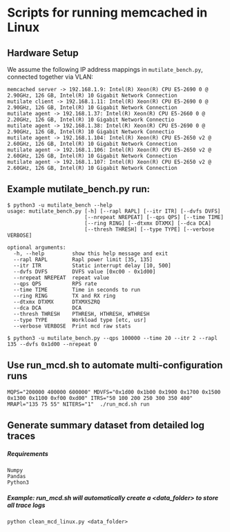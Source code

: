 # Scripts for running memcached in Linux

## Hardware Setup
We assume the following IP address mappings in `mutilate_bench.py`, connected together via VLAN:
```
memcached server -> 192.168.1.9: Intel(R) Xeon(R) CPU E5-2690 0 @ 2.90GHz, 126 GB, Intel(R) 10 Gigabit Network Connection
mutilate client -> 192.168.1.11: Intel(R) Xeon(R) CPU E5-2690 0 @ 2.90GHz, 126 GB, Intel(R) 10 Gigabit Network Connection
mutilate agent -> 192.168.1.37: Intel(R) Xeon(R) CPU E5-2660 0 @ 2.20GHz, 126 GB, Intel(R) 10 Gigabit Network Connectio
mutilate agent -> 192.168.1.38: Intel(R) Xeon(R) CPU E5-2690 0 @ 2.90GHz, 126 GB, Intel(R) 10 Gigabit Network Connectio
mutilate agent -> 192.168.1.104: Intel(R) Xeon(R) CPU E5-2650 v2 @ 2.60GHz, 126 GB, Intel(R) 10 Gigabit Network Connection
mutilate agent -> 192.168.1.106: Intel(R) Xeon(R) CPU E5-2650 v2 @ 2.60GHz, 126 GB, Intel(R) 10 Gigabit Network Connection
mutilate agent -> 192.168.1.107: Intel(R) Xeon(R) CPU E5-2650 v2 @ 2.60GHz, 126 GB, Intel(R) 10 Gigabit Network Connection
```

## Example mutilate_bench.py run:
```
$ python3 -u mutilate_bench --help
usage: mutilate_bench.py [-h] [--rapl RAPL] [--itr ITR] [--dvfs DVFS]
                         [--nrepeat NREPEAT] [--qps QPS] [--time TIME]
                         [--ring RING] [--dtxmx DTXMX] [--dca DCA]
                         [--thresh THRESH] [--type TYPE] [--verbose VERBOSE]

optional arguments:
  -h, --help         show this help message and exit
  --rapl RAPL        Rapl power limit [35, 135]
  --itr ITR          Static interrupt delay [10, 500]
  --dvfs DVFS        DVFS value [0xc00 - 0x1d00]
  --nrepeat NREPEAT  repeat value
  --qps QPS          RPS rate
  --time TIME        Time in seconds to run
  --ring RING        TX and RX ring
  --dtxmx DTXMX      DTXMXSZRQ
  --dca DCA          DCA
  --thresh THRESH    PTHRESH, HTHRESH, WTHRESH
  --type TYPE        Workload type [etc, usr]
  --verbose VERBOSE  Print mcd raw stats
  
$ python3 -u mutilate_bench.py --qps 100000 --time 20 --itr 2 --rapl 135 --dvfs 0x1d00 --nrepeat 0
```

## Use run_mcd.sh to automate multi-configuration runs
```
MQPS="200000 400000 600000" MDVFS="0x1d00 0x1b00 0x1900 0x1700 0x1500 0x1300 0x1100 0xf00 0xd00" ITRS="50 100 200 250 300 350 400" MRAPl="135 75 55" NITERS="1"  ./run_mcd.sh run
```

## Generate summary dataset from detailed log traces

##### Requirements
```
Numpy
Pandas
Python3
```

##### Example: run_mcd.sh will automatically create a <data_folder> to store all trace logs
```
python clean_mcd_linux.py <data_folder>
```
